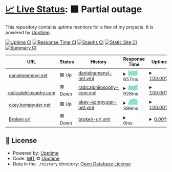 # [📈 Live Status](https://upptime.github.io/upptime): <!--live status--> **🟧 Partial outage**

This repository contains uptime monitors for a few of my projects. It is powered by [Upptime](https://github.com/upptime/upptime).

[![Uptime CI](https://github.com/danielnemenyi/upptime/workflows/Uptime%20CI/badge.svg)](https://github.com/danielnemenyi/upptime/actions?query=workflow%3A%22Uptime+CI%22)
[![Response Time CI](https://github.com/danielnemenyi/upptime/workflows/Response%20Time%20CI/badge.svg)](https://github.com/danielnemenyi/upptime/actions?query=workflow%3A%22Response+Time+CI%22)
[![Graphs CI](https://github.com/danielnemenyi/upptime/workflows/Graphs%20CI/badge.svg)](https://github.com/danielnemenyi/upptime/actions?query=workflow%3A%22Graphs+CI%22)
[![Static Site CI](https://github.com/danielnemenyi/upptime/workflows/Static%20Site%20CI/badge.svg)](https://github.com/danielnemenyi/upptime/actions?query=workflow%3A%22Static+Site+CI%22)
[![Summary CI](https://github.com/danielnemenyi/upptime/workflows/Summary%20CI/badge.svg)](https://github.com/danielnemenyi/upptime/actions?query=workflow%3A%22Summary+CI%22)

<!--start: status pages-->
<!-- This summary is generated by Upptime (https://github.com/upptime/upptime) -->
<!-- Do not edit this manually, your changes will be overwritten -->
<!-- prettier-ignore -->
| URL | Status | History | Response Time | Uptime |
| --- | ------ | ------- | ------------- | ------ |
| <img alt="" src="https://favicons.githubusercontent.com/danielnemenyi.net" height="13"> [danielnemenyi.net](https://danielnemenyi.net) | 🟩 Up | [danielnemenyi-net.yml](https://github.com/danielnemenyi/upptime/commits/HEAD/history/danielnemenyi-net.yml) | <details><summary><img alt="Response time graph" src="./graphs/danielnemenyi-net/response-time-week.png" height="20"> 657ms</summary><br><a href="https://danielnemenyi.github.io/upptime/history/danielnemenyi-net"><img alt="Response time 657" src="https://img.shields.io/endpoint?url=https%3A%2F%2Fraw.githubusercontent.com%2Fdanielnemenyi%2Fupptime%2FHEAD%2Fapi%2Fdanielnemenyi-net%2Fresponse-time.json"></a><br><a href="https://danielnemenyi.github.io/upptime/history/danielnemenyi-net"><img alt="24-hour response time 641" src="https://img.shields.io/endpoint?url=https%3A%2F%2Fraw.githubusercontent.com%2Fdanielnemenyi%2Fupptime%2FHEAD%2Fapi%2Fdanielnemenyi-net%2Fresponse-time-day.json"></a><br><a href="https://danielnemenyi.github.io/upptime/history/danielnemenyi-net"><img alt="7-day response time 657" src="https://img.shields.io/endpoint?url=https%3A%2F%2Fraw.githubusercontent.com%2Fdanielnemenyi%2Fupptime%2FHEAD%2Fapi%2Fdanielnemenyi-net%2Fresponse-time-week.json"></a><br><a href="https://danielnemenyi.github.io/upptime/history/danielnemenyi-net"><img alt="30-day response time 657" src="https://img.shields.io/endpoint?url=https%3A%2F%2Fraw.githubusercontent.com%2Fdanielnemenyi%2Fupptime%2FHEAD%2Fapi%2Fdanielnemenyi-net%2Fresponse-time-month.json"></a><br><a href="https://danielnemenyi.github.io/upptime/history/danielnemenyi-net"><img alt="1-year response time 657" src="https://img.shields.io/endpoint?url=https%3A%2F%2Fraw.githubusercontent.com%2Fdanielnemenyi%2Fupptime%2FHEAD%2Fapi%2Fdanielnemenyi-net%2Fresponse-time-year.json"></a></details> | <details><summary><a href="https://danielnemenyi.github.io/upptime/history/danielnemenyi-net">100.00%</a></summary><a href="https://danielnemenyi.github.io/upptime/history/danielnemenyi-net"><img alt="All-time uptime 100.00%" src="https://img.shields.io/endpoint?url=https%3A%2F%2Fraw.githubusercontent.com%2Fdanielnemenyi%2Fupptime%2FHEAD%2Fapi%2Fdanielnemenyi-net%2Fuptime.json"></a><br><a href="https://danielnemenyi.github.io/upptime/history/danielnemenyi-net"><img alt="24-hour uptime 100.00%" src="https://img.shields.io/endpoint?url=https%3A%2F%2Fraw.githubusercontent.com%2Fdanielnemenyi%2Fupptime%2FHEAD%2Fapi%2Fdanielnemenyi-net%2Fuptime-day.json"></a><br><a href="https://danielnemenyi.github.io/upptime/history/danielnemenyi-net"><img alt="7-day uptime 100.00%" src="https://img.shields.io/endpoint?url=https%3A%2F%2Fraw.githubusercontent.com%2Fdanielnemenyi%2Fupptime%2FHEAD%2Fapi%2Fdanielnemenyi-net%2Fuptime-week.json"></a><br><a href="https://danielnemenyi.github.io/upptime/history/danielnemenyi-net"><img alt="30-day uptime 100.00%" src="https://img.shields.io/endpoint?url=https%3A%2F%2Fraw.githubusercontent.com%2Fdanielnemenyi%2Fupptime%2FHEAD%2Fapi%2Fdanielnemenyi-net%2Fuptime-month.json"></a><br><a href="https://danielnemenyi.github.io/upptime/history/danielnemenyi-net"><img alt="1-year uptime 100.00%" src="https://img.shields.io/endpoint?url=https%3A%2F%2Fraw.githubusercontent.com%2Fdanielnemenyi%2Fupptime%2FHEAD%2Fapi%2Fdanielnemenyi-net%2Fuptime-year.json"></a></details>
| <img alt="" src="https://favicons.githubusercontent.com/www.radicalphilosophy.com" height="13"> [radicalphilosophy.com](https://www.radicalphilosophy.com) | 🟥 Down | [radicalphilosophy-com.yml](https://github.com/danielnemenyi/upptime/commits/HEAD/history/radicalphilosophy-com.yml) | <details><summary><img alt="Response time graph" src="./graphs/radicalphilosophy-com/response-time-week.png" height="20"> 928ms</summary><br><a href="https://danielnemenyi.github.io/upptime/history/radicalphilosophy-com"><img alt="Response time 928" src="https://img.shields.io/endpoint?url=https%3A%2F%2Fraw.githubusercontent.com%2Fdanielnemenyi%2Fupptime%2FHEAD%2Fapi%2Fradicalphilosophy-com%2Fresponse-time.json"></a><br><a href="https://danielnemenyi.github.io/upptime/history/radicalphilosophy-com"><img alt="24-hour response time 665" src="https://img.shields.io/endpoint?url=https%3A%2F%2Fraw.githubusercontent.com%2Fdanielnemenyi%2Fupptime%2FHEAD%2Fapi%2Fradicalphilosophy-com%2Fresponse-time-day.json"></a><br><a href="https://danielnemenyi.github.io/upptime/history/radicalphilosophy-com"><img alt="7-day response time 928" src="https://img.shields.io/endpoint?url=https%3A%2F%2Fraw.githubusercontent.com%2Fdanielnemenyi%2Fupptime%2FHEAD%2Fapi%2Fradicalphilosophy-com%2Fresponse-time-week.json"></a><br><a href="https://danielnemenyi.github.io/upptime/history/radicalphilosophy-com"><img alt="30-day response time 928" src="https://img.shields.io/endpoint?url=https%3A%2F%2Fraw.githubusercontent.com%2Fdanielnemenyi%2Fupptime%2FHEAD%2Fapi%2Fradicalphilosophy-com%2Fresponse-time-month.json"></a><br><a href="https://danielnemenyi.github.io/upptime/history/radicalphilosophy-com"><img alt="1-year response time 928" src="https://img.shields.io/endpoint?url=https%3A%2F%2Fraw.githubusercontent.com%2Fdanielnemenyi%2Fupptime%2FHEAD%2Fapi%2Fradicalphilosophy-com%2Fresponse-time-year.json"></a></details> | <details><summary><a href="https://danielnemenyi.github.io/upptime/history/radicalphilosophy-com">100.00%</a></summary><a href="https://danielnemenyi.github.io/upptime/history/radicalphilosophy-com"><img alt="All-time uptime 100.00%" src="https://img.shields.io/endpoint?url=https%3A%2F%2Fraw.githubusercontent.com%2Fdanielnemenyi%2Fupptime%2FHEAD%2Fapi%2Fradicalphilosophy-com%2Fuptime.json"></a><br><a href="https://danielnemenyi.github.io/upptime/history/radicalphilosophy-com"><img alt="24-hour uptime 99.99%" src="https://img.shields.io/endpoint?url=https%3A%2F%2Fraw.githubusercontent.com%2Fdanielnemenyi%2Fupptime%2FHEAD%2Fapi%2Fradicalphilosophy-com%2Fuptime-day.json"></a><br><a href="https://danielnemenyi.github.io/upptime/history/radicalphilosophy-com"><img alt="7-day uptime 100.00%" src="https://img.shields.io/endpoint?url=https%3A%2F%2Fraw.githubusercontent.com%2Fdanielnemenyi%2Fupptime%2FHEAD%2Fapi%2Fradicalphilosophy-com%2Fuptime-week.json"></a><br><a href="https://danielnemenyi.github.io/upptime/history/radicalphilosophy-com"><img alt="30-day uptime 100.00%" src="https://img.shields.io/endpoint?url=https%3A%2F%2Fraw.githubusercontent.com%2Fdanielnemenyi%2Fupptime%2FHEAD%2Fapi%2Fradicalphilosophy-com%2Fuptime-month.json"></a><br><a href="https://danielnemenyi.github.io/upptime/history/radicalphilosophy-com"><img alt="1-year uptime 100.00%" src="https://img.shields.io/endpoint?url=https%3A%2F%2Fraw.githubusercontent.com%2Fdanielnemenyi%2Fupptime%2FHEAD%2Fapi%2Fradicalphilosophy-com%2Fuptime-year.json"></a></details>
| <img alt="" src="https://favicons.githubusercontent.com/okey.kompyuter.net" height="13"> [okey.kompyuter.net](https://okey.kompyuter.net) | 🟩 Up | [okey-kompyuter-net.yml](https://github.com/danielnemenyi/upptime/commits/HEAD/history/okey-kompyuter-net.yml) | <details><summary><img alt="Response time graph" src="./graphs/okey-kompyuter-net/response-time-week.png" height="20"> 399ms</summary><br><a href="https://danielnemenyi.github.io/upptime/history/okey-kompyuter-net"><img alt="Response time 399" src="https://img.shields.io/endpoint?url=https%3A%2F%2Fraw.githubusercontent.com%2Fdanielnemenyi%2Fupptime%2FHEAD%2Fapi%2Fokey-kompyuter-net%2Fresponse-time.json"></a><br><a href="https://danielnemenyi.github.io/upptime/history/okey-kompyuter-net"><img alt="24-hour response time 318" src="https://img.shields.io/endpoint?url=https%3A%2F%2Fraw.githubusercontent.com%2Fdanielnemenyi%2Fupptime%2FHEAD%2Fapi%2Fokey-kompyuter-net%2Fresponse-time-day.json"></a><br><a href="https://danielnemenyi.github.io/upptime/history/okey-kompyuter-net"><img alt="7-day response time 399" src="https://img.shields.io/endpoint?url=https%3A%2F%2Fraw.githubusercontent.com%2Fdanielnemenyi%2Fupptime%2FHEAD%2Fapi%2Fokey-kompyuter-net%2Fresponse-time-week.json"></a><br><a href="https://danielnemenyi.github.io/upptime/history/okey-kompyuter-net"><img alt="30-day response time 399" src="https://img.shields.io/endpoint?url=https%3A%2F%2Fraw.githubusercontent.com%2Fdanielnemenyi%2Fupptime%2FHEAD%2Fapi%2Fokey-kompyuter-net%2Fresponse-time-month.json"></a><br><a href="https://danielnemenyi.github.io/upptime/history/okey-kompyuter-net"><img alt="1-year response time 399" src="https://img.shields.io/endpoint?url=https%3A%2F%2Fraw.githubusercontent.com%2Fdanielnemenyi%2Fupptime%2FHEAD%2Fapi%2Fokey-kompyuter-net%2Fresponse-time-year.json"></a></details> | <details><summary><a href="https://danielnemenyi.github.io/upptime/history/okey-kompyuter-net">100.00%</a></summary><a href="https://danielnemenyi.github.io/upptime/history/okey-kompyuter-net"><img alt="All-time uptime 100.00%" src="https://img.shields.io/endpoint?url=https%3A%2F%2Fraw.githubusercontent.com%2Fdanielnemenyi%2Fupptime%2FHEAD%2Fapi%2Fokey-kompyuter-net%2Fuptime.json"></a><br><a href="https://danielnemenyi.github.io/upptime/history/okey-kompyuter-net"><img alt="24-hour uptime 100.00%" src="https://img.shields.io/endpoint?url=https%3A%2F%2Fraw.githubusercontent.com%2Fdanielnemenyi%2Fupptime%2FHEAD%2Fapi%2Fokey-kompyuter-net%2Fuptime-day.json"></a><br><a href="https://danielnemenyi.github.io/upptime/history/okey-kompyuter-net"><img alt="7-day uptime 100.00%" src="https://img.shields.io/endpoint?url=https%3A%2F%2Fraw.githubusercontent.com%2Fdanielnemenyi%2Fupptime%2FHEAD%2Fapi%2Fokey-kompyuter-net%2Fuptime-week.json"></a><br><a href="https://danielnemenyi.github.io/upptime/history/okey-kompyuter-net"><img alt="30-day uptime 100.00%" src="https://img.shields.io/endpoint?url=https%3A%2F%2Fraw.githubusercontent.com%2Fdanielnemenyi%2Fupptime%2FHEAD%2Fapi%2Fokey-kompyuter-net%2Fuptime-month.json"></a><br><a href="https://danielnemenyi.github.io/upptime/history/okey-kompyuter-net"><img alt="1-year uptime 100.00%" src="https://img.shields.io/endpoint?url=https%3A%2F%2Fraw.githubusercontent.com%2Fdanielnemenyi%2Fupptime%2FHEAD%2Fapi%2Fokey-kompyuter-net%2Fuptime-year.json"></a></details>
| <img alt="" src="https://favicons.githubusercontent.com/www.thissitedontwork999.com" height="13"> [Broken url](https://www.thissitedontwork999.com) | 🟥 Down | [broken-url.yml](https://github.com/danielnemenyi/upptime/commits/HEAD/history/broken-url.yml) | <details><summary><img alt="Response time graph" src="./graphs/broken-url/response-time-week.png" height="20"> 0ms</summary><br><a href="https://danielnemenyi.github.io/upptime/history/broken-url"><img alt="Response time 0" src="https://img.shields.io/endpoint?url=https%3A%2F%2Fraw.githubusercontent.com%2Fdanielnemenyi%2Fupptime%2FHEAD%2Fapi%2Fbroken-url%2Fresponse-time.json"></a><br><a href="https://danielnemenyi.github.io/upptime/history/broken-url"><img alt="24-hour response time 0" src="https://img.shields.io/endpoint?url=https%3A%2F%2Fraw.githubusercontent.com%2Fdanielnemenyi%2Fupptime%2FHEAD%2Fapi%2Fbroken-url%2Fresponse-time-day.json"></a><br><a href="https://danielnemenyi.github.io/upptime/history/broken-url"><img alt="7-day response time 0" src="https://img.shields.io/endpoint?url=https%3A%2F%2Fraw.githubusercontent.com%2Fdanielnemenyi%2Fupptime%2FHEAD%2Fapi%2Fbroken-url%2Fresponse-time-week.json"></a><br><a href="https://danielnemenyi.github.io/upptime/history/broken-url"><img alt="30-day response time 0" src="https://img.shields.io/endpoint?url=https%3A%2F%2Fraw.githubusercontent.com%2Fdanielnemenyi%2Fupptime%2FHEAD%2Fapi%2Fbroken-url%2Fresponse-time-month.json"></a><br><a href="https://danielnemenyi.github.io/upptime/history/broken-url"><img alt="1-year response time 0" src="https://img.shields.io/endpoint?url=https%3A%2F%2Fraw.githubusercontent.com%2Fdanielnemenyi%2Fupptime%2FHEAD%2Fapi%2Fbroken-url%2Fresponse-time-year.json"></a></details> | <details><summary><a href="https://danielnemenyi.github.io/upptime/history/broken-url">0.00%</a></summary><a href="https://danielnemenyi.github.io/upptime/history/broken-url"><img alt="All-time uptime 0.00%" src="https://img.shields.io/endpoint?url=https%3A%2F%2Fraw.githubusercontent.com%2Fdanielnemenyi%2Fupptime%2FHEAD%2Fapi%2Fbroken-url%2Fuptime.json"></a><br><a href="https://danielnemenyi.github.io/upptime/history/broken-url"><img alt="24-hour uptime 0.00%" src="https://img.shields.io/endpoint?url=https%3A%2F%2Fraw.githubusercontent.com%2Fdanielnemenyi%2Fupptime%2FHEAD%2Fapi%2Fbroken-url%2Fuptime-day.json"></a><br><a href="https://danielnemenyi.github.io/upptime/history/broken-url"><img alt="7-day uptime 0.00%" src="https://img.shields.io/endpoint?url=https%3A%2F%2Fraw.githubusercontent.com%2Fdanielnemenyi%2Fupptime%2FHEAD%2Fapi%2Fbroken-url%2Fuptime-week.json"></a><br><a href="https://danielnemenyi.github.io/upptime/history/broken-url"><img alt="30-day uptime 0.00%" src="https://img.shields.io/endpoint?url=https%3A%2F%2Fraw.githubusercontent.com%2Fdanielnemenyi%2Fupptime%2FHEAD%2Fapi%2Fbroken-url%2Fuptime-month.json"></a><br><a href="https://danielnemenyi.github.io/upptime/history/broken-url"><img alt="1-year uptime 0.00%" src="https://img.shields.io/endpoint?url=https%3A%2F%2Fraw.githubusercontent.com%2Fdanielnemenyi%2Fupptime%2FHEAD%2Fapi%2Fbroken-url%2Fuptime-year.json"></a></details>

<!--end: status pages-->

## 📄 License

- Powered by: [Upptime](https://github.com/upptime/upptime)
- Code: [MIT](./LICENSE) © [Upptime](https://upptime.js.org)
- Data in the `./history` directory: [Open Database License](https://opendatacommons.org/licenses/odbl/1-0/)
